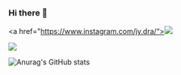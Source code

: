 ### Hi there 👋

<!--
**jae2yong/jae2yong** is a ✨ _special_ ✨ repository because its `README.md` (this file) appears on your GitHub profile.

Here are some ideas to get you started:

🔭 I’m currently working on ...
🌱 I’m currently learning ...
- 👯 I’m looking to collaborate on ...
- 🤔 I’m looking for help with ...
- 💬 Ask me about ...
- 📫 How to reach me: ...
- 😄 Pronouns: ...
- ⚡ Fun fact: ...
-->
<a href="https://www.instagram.com/jy.dra/“><img src="https://img.shields.io/badge/Instagram-E4405F?style=flat-square&logo=Instagram&logoColor=white&link=https://www.instagram.com/jy.dra"/></a>
<p>
  <img src="https://img.shields.io/badge/Gmail-EA4335?style=flat-square&logo=Gmail&logoColor=white"/>
</p>

                                                                                        
![Anurag's GitHub stats](https://github-readme-stats.vercel.app/api?username=jae2yong&show_icons=true&theme=radical)
